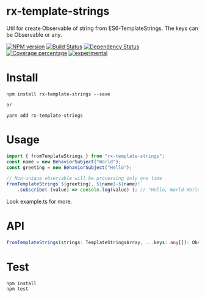 # rx-template-strings

Util for create Observable of string from ES6-TemplateStrings. The keys can be Observable or any.

[![NPM version][npm-image]][npm-url] [![Build Status][travis-image]][travis-url] [![Dependency Status][daviddm-image]][daviddm-url] [![Coverage percentage][coveralls-image]][coveralls-url]
[![experimental](http://badges.github.io/stability-badges/dist/experimental.svg)](http://github.com/badges/stability-badges)

# Install

    npm install rx-template-strings --save

    or

    yarn add rx-template-strings

# Usage

```typescript
import { fromTemplateStrings } from "rx-template-strings";
const name = new BehaviorSubject("World");
const greeting = new BehaviorSubject("Hello");

// Non-unique observable will be processing only one time
fromTemplateStrings`${greeting}, ${name}-${name}!`
    .subscribe( (value) => console.log(value) ); // "Hello, World-World!"

```

Look example.ts for more.

# API

```typescript
fromTemplateStrings(strings: TemplateStringsArray, ...keys: any[]): Observable<string>;
```
# Test

    npm install
    npm test

[npm-image]: https://badge.fury.io/js/rx-template-strings.svg
[npm-url]: https://npmjs.org/package/rx-template-strings
[travis-image]: https://travis-ci.org/arvitaly/rx-template-strings.svg?branch=master
[travis-url]: https://travis-ci.org/arvitaly/rx-template-strings
[daviddm-image]: https://david-dm.org/arvitaly/rx-template-strings.svg?theme=shields.io
[daviddm-url]: https://david-dm.org/arvitaly/rx-template-strings
[coveralls-image]: https://coveralls.io/repos/arvitaly/rx-template-strings/badge.svg
[coveralls-url]: https://coveralls.io/r/arvitaly/rx-template-strings